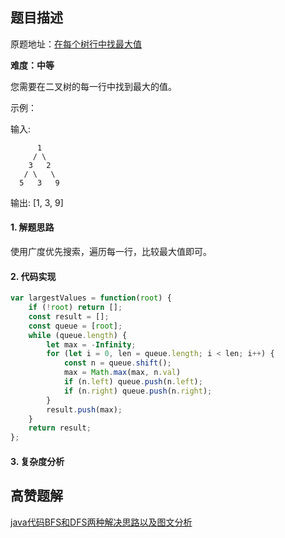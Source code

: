 ## 题目描述

原题地址：[在每个树行中找最大值](https://leetcode-cn.com/problems/find-largest-value-in-each-tree-row/)

**难度：中等**

您需要在二叉树的每一行中找到最大的值。

示例：

输入: 

          1
         / \
        3   2
       / \   \  
      5   3   9 

输出: [1, 3, 9]

#### 1. 解题思路
使用广度优先搜索，遍历每一行，比较最大值即可。

#### 2. 代码实现
```js
var largestValues = function(root) {
    if (!root) return [];
    const result = [];
    const queue = [root];
    while (queue.length) {
        let max = -Infinity;
        for (let i = 0, len = queue.length; i < len; i++) {
            const n = queue.shift();
            max = Math.max(max, n.val)
            if (n.left) queue.push(n.left);
            if (n.right) queue.push(n.right);
        }
        result.push(max);
    }
    return result;
};
```
#### 3. 复杂度分析

## 高赞题解
[java代码BFS和DFS两种解决思路以及图文分析](https://leetcode-cn.com/problems/find-largest-value-in-each-tree-row/solution/javadai-ma-bfshe-dfsliang-chong-jie-jue-si-lu-yi-j/)  
